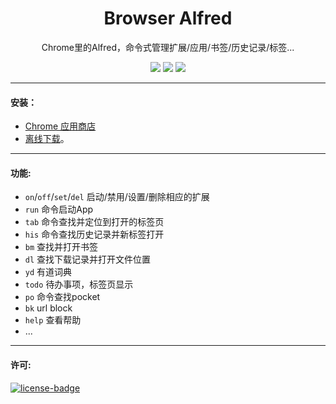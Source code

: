 <h1 align="center">Browser Alfred</h1>
<p align="center">Chrome里的Alfred，命令式管理扩展/应用/书签/历史记录/标签...</p>
<p align="center">
   <a href="https://github.com/solobat/browser-alfred/releases"><img src="https://img.shields.io/badge/lastest_version-1.0.3-blue.svg"></a>
   <a target="_blank" href="https://chrome.google.com/webstore/detail/browser-alfred-extensiont/jglmompgeddkbcdamdknmebaimldkkbl"><img src="https://img.shields.io/badge/download-_chrome_webstore-brightgreen.svg"></a>
   <a href="http://owsjc7iz3.bkt.clouddn.com/browser-alfred.crx"><img src="https://img.shields.io/badge/download-_crx-brightgreen.svg"></a>
</p>

***

#### 安装：
- [Chrome 应用商店](https://chrome.google.com/webstore/detail/browser-alfred-extensiont/jglmompgeddkbcdamdknmebaimldkkbl)
- [离线下载](http://owsjc7iz3.bkt.clouddn.com/browser-alfred.crx)。

---
#### 功能:
+ `on`/`off`/`set`/`del` 启动/禁用/设置/删除相应的扩展
+ `run` 命令启动App
+ `tab` 命令查找并定位到打开的标签页
+ `his` 命令查找历史记录并新标签打开
+ `bm` 查找并打开书签
+ `dl` 查找下载记录并打开文件位置
+ `yd` 有道词典
+ `todo` 待办事项，标签页显示
+ `po` 命令查找pocket
+ `bk` url block
+ `help` 查看帮助
+ ...

---
#### 许可:
[![license-badge]][license-link]

<!-- Link -->
[version-badge]:    https://img.shields.io/badge/lastest_version-1.0.3-blue.svg
[version-link]:     https://github.com/solobat/browser-alfred
[chrome-badge]:     https://img.shields.io/badge/download-_chrome_webstore-brightgreen.svg
[chrome-link]:      https://chrome.google.com/webstore/detail/browser-alfred-extensiont/jglmompgeddkbcdamdknmebaimldkkbl
[offline-badge]:    https://img.shields.io/badge/download-_crx-brightgreen.svg
[offline-link]:     http://owsjc7iz3.bkt.clouddn.com/browser-alfred.crx
[license-badge]:    https://img.shields.io/github/license/mashape/apistatus.svg
[license-link]:     https://opensource.org/licenses/MIT
